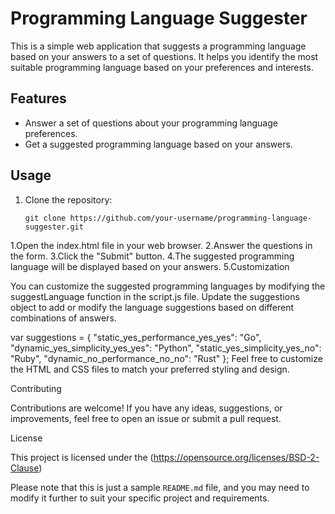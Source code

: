 # Programming Language Suggester

This is a simple web application that suggests a programming language based on your answers to a set of questions. It helps you identify the most suitable programming language based on your preferences and interests.

## Features

- Answer a set of questions about your programming language preferences.
- Get a suggested programming language based on your answers.

## Usage

1. Clone the repository:

   ```shell
   git clone https://github.com/your-username/programming-language-suggester.git
1.Open the index.html file in your web browser.
2.Answer the questions in the form.
3.Click the "Submit" button.
4.The suggested programming language will be displayed based on your answers.
5.Customization

You can customize the suggested programming languages by modifying the suggestLanguage function in the script.js file. Update the suggestions object to add or modify the language suggestions based on different combinations of answers.

var suggestions = {
  "static_yes_performance_yes_yes": "Go",
  "dynamic_yes_simplicity_yes_yes": "Python",
  "static_yes_simplicity_yes_no": "Ruby",
  "dynamic_no_performance_no_no": "Rust"
};
Feel free to customize the HTML and CSS files to match your preferred styling and design.

Contributing

Contributions are welcome! If you have any ideas, suggestions, or improvements, feel free to open an issue or submit a pull request.

License

This project is licensed under the (https://opensource.org/licenses/BSD-2-Clause) 


Please note that this is just a sample `README.md` file, and you may need to modify it further to suit your specific project and requirements.

